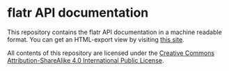 # flatr API documentation

This repository contains the flatr API documentation in a machine readable format.
You can get an HTML-export view by visiting [this site](https://flatrapp.github.io/api).

All contents of this repository are licensed under the [Creative Commons Attribution-ShareAlike 4.0 International Public License](https://creativecommons.org/licenses/by-sa/4.0/legalcode).
